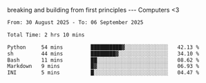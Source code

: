 breaking and building from first principles --- Computers <3

<!--START_SECTION:waka-->

```txt
From: 30 August 2025 - To: 06 September 2025

Total Time: 2 hrs 10 mins

Python     54 mins         ██████████▓░░░░░░░░░░░░░░   42.13 %
sh         44 mins         ████████▓░░░░░░░░░░░░░░░░   34.10 %
Bash       11 mins         ██░░░░░░░░░░░░░░░░░░░░░░░   08.62 %
Markdown   9 mins          █▓░░░░░░░░░░░░░░░░░░░░░░░   06.93 %
INI        5 mins          █░░░░░░░░░░░░░░░░░░░░░░░░   04.47 %
```

<!--END_SECTION:waka-->
